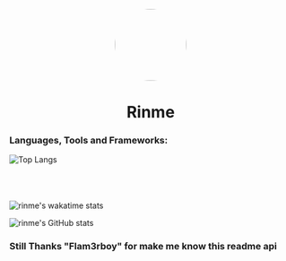 <p align="center">
    <img style="border-radius: 100px" width="128" height="128" src="https://cdn.discordapp.com/avatars/427448982118334474/95d2499afd20a933c352fda2eae1c3e3.png?size=2048">
</p>
<h1 align="center">Rinme</h1>

### Languages, Tools and Frameworks:

![Top Langs](https://github-readme-stats.vercel.app/api/top-langs/?username=rinme&langs_count=8&theme=omni)
<br />
<br />
<br />
<br />

![rinme's wakatime stats](https://github-readme-stats.vercel.app/api/wakatime?username=rinme&theme=omni)
<p></p>

![rinme's GitHub stats](https://github-readme-stats.vercel.app/api?username=rinme&count_private=true&show_icons=true&include_all_commits=true&theme=omni)








### Still Thanks "Flam3rboy" for make me know this readme api
